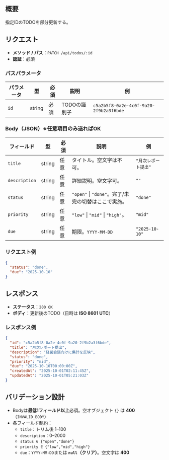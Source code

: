 ## 概要
指定IDのTODOを部分更新する。
## リクエスト
- **メソッド / パス**：`PATCH /api/todos/:id`
- **認証**：必須
### パスパラメータ
| パラメータ | 型      | 必須  | 説明       | 例                                      |
| ----- | ------ | --- | -------- | -------------------------------------- |
| `id`  | string | 必須  | TODOの識別子 | `c5a2b5f8-0a2e-4c0f-9a20-2f9b2a3f6bde` |
### Body（JSON）※任意項目のみ送ればOK
| フィールド         | 型      | 必須  | 説明                                   | 例              |
| ------------- | ------ | --- | ------------------------------------ | -------------- |
| `title`       | string | 任意  | タイトル。空文字は不可。                         | `"月次レポート提出"`   |
| `description` | string | 任意  | 詳細説明。空文字可。                           | `""`           |
| `status`      | string | 任意  | `"open"` \| `"done"`。完了/未完の切替はここで実施。 | `"done"`       |
| `priority`    | string | 任意  | `"low"` \| `"mid"` \| `"high"`。      | `"mid"`        |
| `due`         | string | 任意  | 期限。`YYYY-MM-DD`                      | `"2025-10-10"` |
### リクエスト例
```json
{
  "status": "done",
  "due": "2025-10-10"
}
```
## レスポンス
- **ステータス**：`200 OK`
- **ボディ**：更新後のTODO（日時は **ISO 8601 UTC**）
### レスポンス例
```json
{
  "id": "c5a2b5f8-0a2e-4c0f-9a20-2f9b2a3f6bde",
  "title": "月次レポート提出",
  "description": "経営会議向けに集計を反映",
  "status": "done",
  "priority": "mid",
  "due": "2025-10-10T00:00:00Z",
  "createdAt": "2025-10-01T02:11:45Z",
  "updatedAt": "2025-10-01T05:21:03Z"
}
```
## バリデーション設計
- Bodyは**最低1フィールド以上**必須。空オブジェクト `{}` は **400**（`INVALID_BODY`）
- 各フィールド制約：
    - `title`：トリム後 1–100
    - `description`：0–2000
    - `status ∈ {"open","done"}`
    - `priority ∈ {"low","mid","high"}`
    - `due`：`YYYY-MM-DD`または **`null`（クリア）**。空文字は **400**